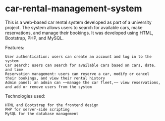 # car-rental-management-system

This is a web-based car rental system developed as part of a university project. The system allows users to search for available cars, make reservations, and manage their bookings. It was developed using HTML, Bootstrap, PHP, and MySQL.

Features:

    User authentication: users can create an account and log in to the system
    Car search: users can search for available cars based on cars, date, and time
    Reservation management: users can reserve a car, modify or cancel their bookings, and view their rental history
    Admin panel: an admin can ~~manage the car fleet,~~ view reservations, and add or remove users from the system

Technologies used:

    HTML and Bootstrap for the frontend design
    PHP for server-side scripting
    MySQL for the database management
